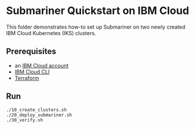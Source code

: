 # Submariner Quickstart on IBM Cloud

This folder demonstrates how-to set up Submariner on two newly created IBM Cloud Kubernetes (IKS) clusters.

## Prerequisites

- an [IBM Cloud account](https://cloud.ibm.com/docs/account?topic=account-account-getting-started)
- [IBM Cloud CLI](https://cloud.ibm.com/docs/cli?topic=cli-getting-started)
- [Terraform](https://developer.hashicorp.com/terraform/tutorials/aws-get-started/install-cli)

## Run

```shell
./10_create_clusters.sh
./20_deploy_submariner.sh
./30_verify.sh
```
